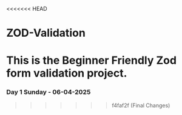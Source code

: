 <<<<<<< HEAD
# ZOD-Validation
This is the Beginner Friendly Zod form validation project.
=======
### Day 1  Sunday - 06-04-2025
>>>>>>> f4faf2f (Final Changes)
